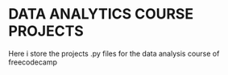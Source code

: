 # DATA ANALYTICS COURSE PROJECTS
Here i store the projects .py files for the data analysis course of freecodecamp